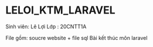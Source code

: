 # LELOI_KTM_LARAVEL
Sinh viên: Lê Lợi
Lớp : 20CNTT1A

File gồm: soucre website + file sql
Bài kết thúc môn laravel
